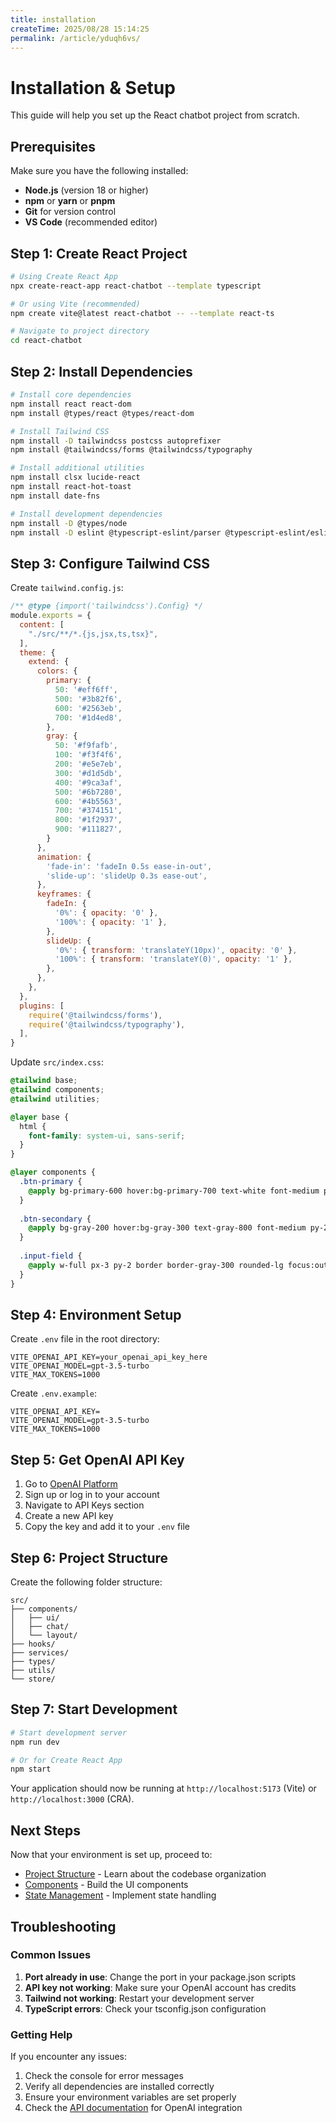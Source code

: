 ```yaml
---
title: installation
createTime: 2025/08/28 15:14:25
permalink: /article/yduqh6vs/
---
```

 
# Installation & Setup

This guide will help you set up the React chatbot project from scratch.

## Prerequisites

Make sure you have the following installed:

- **Node.js** (version 18 or higher)
- **npm** or **yarn** or **pnpm**
- **Git** for version control
- **VS Code** (recommended editor)

## Step 1: Create React Project

```bash
# Using Create React App
npx create-react-app react-chatbot --template typescript

# Or using Vite (recommended)
npm create vite@latest react-chatbot -- --template react-ts

# Navigate to project directory
cd react-chatbot
```

## Step 2: Install Dependencies

```bash
# Install core dependencies
npm install react react-dom
npm install @types/react @types/react-dom

# Install Tailwind CSS
npm install -D tailwindcss postcss autoprefixer
npm install @tailwindcss/forms @tailwindcss/typography

# Install additional utilities
npm install clsx lucide-react
npm install react-hot-toast
npm install date-fns

# Install development dependencies
npm install -D @types/node
npm install -D eslint @typescript-eslint/parser @typescript-eslint/eslint-plugin
```

## Step 3: Configure Tailwind CSS

Create `tailwind.config.js`:

```javascript
/** @type {import('tailwindcss').Config} */
module.exports = {
  content: [
    "./src/**/*.{js,jsx,ts,tsx}",
  ],
  theme: {
    extend: {
      colors: {
        primary: {
          50: '#eff6ff',
          500: '#3b82f6',
          600: '#2563eb',
          700: '#1d4ed8',
        },
        gray: {
          50: '#f9fafb',
          100: '#f3f4f6',
          200: '#e5e7eb',
          300: '#d1d5db',
          400: '#9ca3af',
          500: '#6b7280',
          600: '#4b5563',
          700: '#374151',
          800: '#1f2937',
          900: '#111827',
        }
      },
      animation: {
        'fade-in': 'fadeIn 0.5s ease-in-out',
        'slide-up': 'slideUp 0.3s ease-out',
      },
      keyframes: {
        fadeIn: {
          '0%': { opacity: '0' },
          '100%': { opacity: '1' },
        },
        slideUp: {
          '0%': { transform: 'translateY(10px)', opacity: '0' },
          '100%': { transform: 'translateY(0)', opacity: '1' },
        },
      },
    },
  },
  plugins: [
    require('@tailwindcss/forms'),
    require('@tailwindcss/typography'),
  ],
}
```

Update `src/index.css`:

```css
@tailwind base;
@tailwind components;
@tailwind utilities;

@layer base {
  html {
    font-family: system-ui, sans-serif;
  }
}

@layer components {
  .btn-primary {
    @apply bg-primary-600 hover:bg-primary-700 text-white font-medium py-2 px-4 rounded-lg transition-colors duration-200;
  }
  
  .btn-secondary {
    @apply bg-gray-200 hover:bg-gray-300 text-gray-800 font-medium py-2 px-4 rounded-lg transition-colors duration-200;
  }
  
  .input-field {
    @apply w-full px-3 py-2 border border-gray-300 rounded-lg focus:outline-none focus:ring-2 focus:ring-primary-500 focus:border-transparent;
  }
}
```

## Step 4: Environment Setup

Create `.env` file in the root directory:

```env
VITE_OPENAI_API_KEY=your_openai_api_key_here
VITE_OPENAI_MODEL=gpt-3.5-turbo
VITE_MAX_TOKENS=1000
```

Create `.env.example`:

```env
VITE_OPENAI_API_KEY=
VITE_OPENAI_MODEL=gpt-3.5-turbo
VITE_MAX_TOKENS=1000
```

## Step 5: Get OpenAI API Key

1. Go to [OpenAI Platform](https://platform.openai.com/)
2. Sign up or log in to your account
3. Navigate to API Keys section
4. Create a new API key
5. Copy the key and add it to your `.env` file

## Step 6: Project Structure

Create the following folder structure:

```
src/
├── components/
│   ├── ui/
│   ├── chat/
│   └── layout/
├── hooks/
├── services/
├── types/
├── utils/
└── store/
```

## Step 7: Start Development

```bash
# Start development server
npm run dev

# Or for Create React App
npm start
```

Your application should now be running at `http://localhost:5173` (Vite) or `http://localhost:3000` (CRA).

## Next Steps

Now that your environment is set up, proceed to:

- [Project Structure](./structure.md) - Learn about the codebase organization
- [Components](./components.md) - Build the UI components
- [State Management](./state.md) - Implement state handling

## Troubleshooting

### Common Issues

1. **Port already in use**: Change the port in your package.json scripts
2. **API key not working**: Make sure your OpenAI account has credits
3. **Tailwind not working**: Restart your development server
4. **TypeScript errors**: Check your tsconfig.json configuration

### Getting Help

If you encounter any issues:

1. Check the console for error messages
2. Verify all dependencies are installed correctly
3. Ensure your environment variables are set properly
4. Check the [API documentation](./api.md) for OpenAI integration 